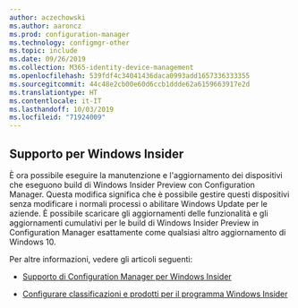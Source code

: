 ```yaml
---
author: aczechowski
ms.author: aaroncz
ms.prod: configuration-manager
ms.technology: configmgr-other
ms.topic: include
ms.date: 09/26/2019
ms.collection: M365-identity-device-management
ms.openlocfilehash: 539fdf4c34041436daca0993add1657336333355
ms.sourcegitcommit: 44c48e2cb00e60d6ccb1ddde62a6159663917e2d
ms.translationtype: HT
ms.contentlocale: it-IT
ms.lasthandoff: 10/03/2019
ms.locfileid: "71924009"
---
```

## <a name="bkmk_wifb"></a> Supporto per Windows Insider

<!--3556023-->

È ora possibile eseguire la manutenzione e l'aggiornamento dei dispositivi che eseguono build di Windows Insider Preview con Configuration Manager. Questa modifica significa che è possibile gestire questi dispositivi senza modificare i normali processi o abilitare Windows Update per le aziende. È possibile scaricare gli aggiornamenti delle funzionalità e gli aggiornamenti cumulativi per le build di Windows Insider Preview in Configuration Manager esattamente come qualsiasi altro aggiornamento di Windows 10.

Per altre informazioni, vedere gli articoli seguenti:

- [Supporto di Configuration Manager per Windows Insider](/sccm/core/plan-design/configs/support-for-windows-10#bkmk_WIfB-support)

- [Configurare classificazioni e prodotti per il programma Windows Insider](/sccm/sum/get-started/configure-classifications-and-products#bkmk_WIfB)
